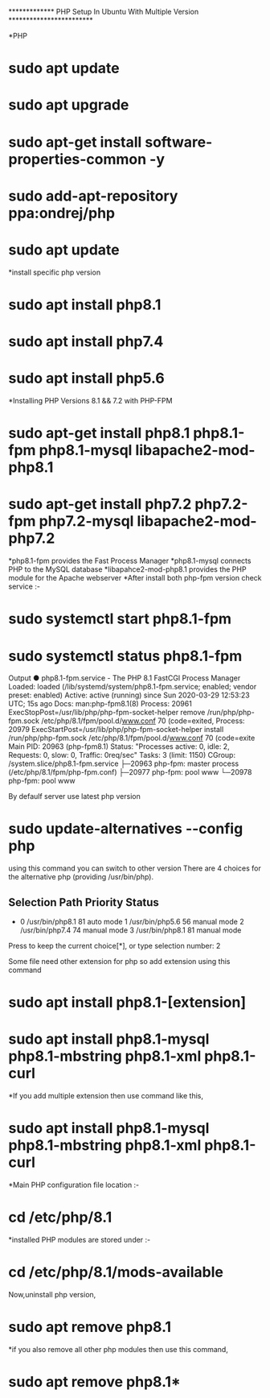 ************* PHP Setup In Ubuntu With Multiple Version ************************


*PHP
# sudo apt update  
# sudo apt upgrade  
# sudo apt-get install software-properties-common -y
# sudo add-apt-repository ppa:ondrej/php
# sudo apt update 
*install specific php version
# sudo apt install php8.1  
# sudo apt install php7.4  
# sudo apt install php5.6  
*Installing PHP Versions 8.1 && 7.2 with PHP-FPM
# sudo apt-get install php8.1 php8.1-fpm php8.1-mysql libapache2-mod-php8.1
# sudo apt-get install php7.2 php7.2-fpm php7.2-mysql libapache2-mod-php7.2 
*php8.1-fpm provides the Fast Process Manager
*php8.1-mysql connects PHP to the MySQL database
*libapahce2-mod-php8.1 provides the PHP module for the Apache webserver
*After install both php-fpm version check service :-
# sudo systemctl start php8.1-fpm
# sudo systemctl status php8.1-fpm
Output
● php8.1-fpm.service - The PHP 8.1 FastCGI Process Manager
   Loaded: loaded (/lib/systemd/system/php8.1-fpm.service; enabled; vendor preset: enabled)
   Active: active (running) since Sun 2020-03-29 12:53:23 UTC; 15s ago
     Docs: man:php-fpm8.1(8)
  Process: 20961 ExecStopPost=/usr/lib/php/php-fpm-socket-helper remove /run/php/php-fpm.sock /etc/php/8.1/fpm/pool.d/www.conf 70 (code=exited,
  Process: 20979 ExecStartPost=/usr/lib/php/php-fpm-socket-helper install /run/php/php-fpm.sock /etc/php/8.1/fpm/pool.d/www.conf 70 (code=exite
 Main PID: 20963 (php-fpm8.1)
   Status: "Processes active: 0, idle: 2, Requests: 0, slow: 0, Traffic: 0req/sec"
    Tasks: 3 (limit: 1150)
   CGroup: /system.slice/php8.1-fpm.service
           ├─20963 php-fpm: master process (/etc/php/8.1/fpm/php-fpm.conf)
           ├─20977 php-fpm: pool www
           └─20978 php-fpm: pool www


By defaulf server use latest php version

# sudo update-alternatives --config php
using this command you can switch to other version
There are 4 choices for the alternative php (providing /usr/bin/php).

  Selection    Path             Priority   Status
------------------------------------------------------------
* 0            /usr/bin/php8.1   81        auto mode
  1            /usr/bin/php5.6   56        manual mode
  2            /usr/bin/php7.4   74        manual mode
  3            /usr/bin/php8.1   81        manual mode

Press  to keep the current choice[*], or type selection number: 2

Some file need other extension for php so add extension using this command
# sudo apt install php8.1-[extension]
# sudo apt install php8.1-mysql php8.1-mbstring php8.1-xml php8.1-curl  
*If you add multiple extension then use command like this,
# sudo apt install php8.1-mysql php8.1-mbstring php8.1-xml php8.1-curl  
*Main PHP configuration file location :-
# cd /etc/php/8.1
*installed PHP modules are stored under :-
# cd /etc/php/8.1/mods-available  
Now,uninstall php version,
# sudo apt remove php8.1
*if you also remove all other php modules then use this command,
# sudo apt remove php8.1*  
